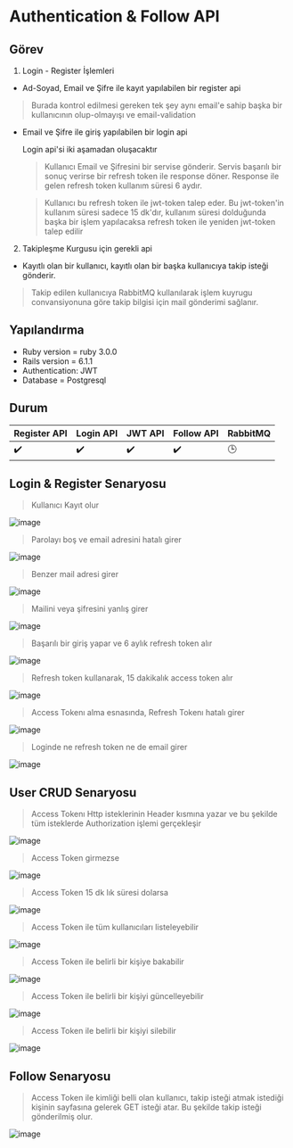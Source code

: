 # Authentication & Follow API

## Görev

1. Login - Register İşlemleri

-  Ad-Soyad, Email ve Şifre ile kayıt yapılabilen bir register api

> Burada kontrol edilmesi gereken tek şey aynı email'e sahip başka bir kullanıcının olup-olmayışı ve email-validation

- Email ve Şifre ile  giriş yapılabilen bir login api
      
     Login api'si iki aşamadan oluşacaktır

     > Kullanıcı Email ve Şifresini bir servise gönderir. Servis başarılı bir sonuç verirse bir refresh token ile response döner. Response ile gelen refresh token kullanım süresi 6 aydır.

     > Kullanıcı bu refresh token ile jwt-token talep eder. Bu jwt-token'in kullanım süresi sadece 15 dk'dır, kullanım süresi dolduğunda başka bir işlem yapılacaksa refresh token ile yeniden jwt-token talep edilir

2. Takipleşme Kurgusu için gerekli api

- Kayıtlı olan bir kullanıcı, kayıtlı olan bir başka kullanıcıya takip isteği gönderir.

> Takip edilen kullanıcıya RabbitMQ kullanılarak işlem kuyrugu convansiyonuna göre takip bilgisi için mail gönderimi sağlanır.


## Yapılandırma

* Ruby version = ruby 3.0.0
* Rails version = 6.1.1
* Authentication: JWT
* Database = Postgresql

## Durum

Register API | Login API | JWT API | Follow API | RabbitMQ 
:------------ | :-------------| :-------------| :------------- | :-------------
:heavy_check_mark: | :heavy_check_mark: |  :heavy_check_mark: | :heavy_check_mark: | :clock3:

## Login & Register Senaryosu

> Kullanıcı Kayıt olur

![image](https://user-images.githubusercontent.com/62894501/106332698-5aa13f00-6298-11eb-90a4-5db28480962a.png)

> Parolayı boş ve email adresini hatalı girer

![image](https://user-images.githubusercontent.com/62894501/106332429-dbac0680-6297-11eb-9ab3-abbbc73562be.png)

> Benzer mail adresi girer

![image](https://user-images.githubusercontent.com/62894501/106332477-f2eaf400-6297-11eb-82d9-0ee97eda306b.png)

> Mailini veya şifresini yanlış girer

![image](https://user-images.githubusercontent.com/62894501/106333196-32fea680-6299-11eb-9a36-a2462b7c0895.png)

> Başarılı bir giriş yapar ve 6 aylık refresh token alır

![image](https://user-images.githubusercontent.com/62894501/106333014-e4e9a300-6298-11eb-8cdc-a0223c57f4e7.png)

> Refresh token kullanarak, 15 dakikalık access token alır

![image](https://user-images.githubusercontent.com/62894501/106333281-5aee0a00-6299-11eb-8bd5-23ea67586efe.png)

> Access Tokenı alma esnasında, Refresh Tokenı hatalı girer

![image](https://user-images.githubusercontent.com/62894501/106333336-7fe27d00-6299-11eb-9400-a4b3149cfc44.png)

> Loginde ne refresh token ne de email girer

![image](https://user-images.githubusercontent.com/62894501/106333389-9be61e80-6299-11eb-8fe3-fb30a0c24cdf.png)

## User CRUD Senaryosu

> Access Tokenı Http isteklerinin Header kısmına yazar ve bu şekilde tüm isteklerde Authorization işlemi gerçekleşir

![image](https://user-images.githubusercontent.com/62894501/106333540-ef586c80-6299-11eb-9397-f907178fe141.png)

> Access Token girmezse

![image](https://user-images.githubusercontent.com/62894501/106337897-82e26b00-62a3-11eb-9742-f45903f1fc29.png)

> Access Token 15 dk lık süresi dolarsa

![image](https://user-images.githubusercontent.com/62894501/106337879-778f3f80-62a3-11eb-8232-fb9cede699e7.png)

> Access Token ile tüm kullanıcıları listeleyebilir

![image](https://user-images.githubusercontent.com/62894501/106333679-42caba80-629a-11eb-9a2a-401d2f73f6cd.png)

> Access Token ile belirli bir kişiye bakabilir

![image](https://user-images.githubusercontent.com/62894501/106333789-73aaef80-629a-11eb-91ca-8227f9967d6e.png)

> Access Token ile belirli bir kişiyi güncelleyebilir

![image](https://user-images.githubusercontent.com/62894501/106333917-b076e680-629a-11eb-90df-070a88d9589b.png)

> Access Token ile belirli bir kişiyi silebilir

![image](https://user-images.githubusercontent.com/62894501/106334078-fb90f980-629a-11eb-8a6e-92e0f1e65e2c.png)

## Follow Senaryosu

> Access Token ile kimliği belli olan kullanıcı, takip isteği atmak istediği kişinin sayfasına gelerek GET isteği atar.
Bu şekilde takip isteği gönderilmiş olur.

![image](https://user-images.githubusercontent.com/62894501/106338395-c5f10e00-62a4-11eb-8f35-b4d109c3a5a0.png)

